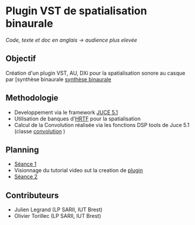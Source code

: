 # Plugin VST de spatialisation binaurale

*Code, texte et doc en anglais -> audience plus elevée*

## Objectif

Création d'un plugin VST, AU, DXi pour la spatialisation sonore au casque par [synthèse binaurale
[synthèse binaurale](https://en.wikipedia.org/wiki/Head-related_transfer_function)

## Methodologie

* Developpement via le framework [JUCE 5.1](https://www.juce.com)
* Utilisation de banques d'[HRTF](https://www.sofaconventions.org/mediawiki/index.php/Files) pour la spatialisation
* Calcul de la Convolution réalisée via les fonctions DSP tools de Juce 5.1 (classe [convolution](https://www.juce.com/doc/classConvolution) )

## Planning

* [Séance 1](./seance1.md)
* Visionnage du tutorial video sut la creation de [plugin](https://m.youtube.com/watch?v=7JUvVnRZrjg)
* [Séance 2](./seance_finale.md)


## Contributeurs

* Julien Legrand (LP SARII, IUT Brest)
* Olivier Torillec (LP SARII, IUT Brest)


